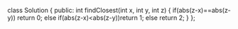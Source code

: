 class Solution {
public:
    int findClosest(int x, int y, int z) {
        if(abs(z-x)==abs(z-y)) return 0;
        else if(abs(z-x)<abs(z-y))return 1;
        else return 2;
    }
};
